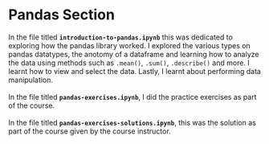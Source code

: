 # Pandas Section

In the file titled **`introduction-to-pandas.ipynb`** this was dedicated to exploring how the pandas library worked. I explored the various types on pandas datatypes, the anotomy of a dataframe and learning how to analyze the data using methods such as `.mean()`, `.sum()`,  `.describe()` and more. I learnt how to view and select the data. Lastly, I learnt about performing data manipulation.
<br />
<br />
In the file titled **`pandas-exercises.ipynb`**, I did the practice exercises as part of the course. 
<br />
<br />
In the file titled **`pandas-exercises-solutions.ipynb`**, this was the solution as part of the course given by the course instructor.
